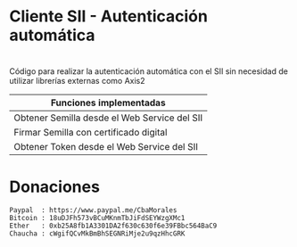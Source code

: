 # Cliente SII - Autenticación automática
#
Código para realizar la autenticación automática con el SII sin necesidad de utilizar librerías externas como Axis2

|Funciones implementadas|
|--|
|Obtener Semilla desde el Web Service del SII|
|Firmar Semilla con certificado digital|
|Obtener Token desde el Web Service del SII|
    
# Donaciones
    Paypal  : https://www.paypal.me/CbaMorales
    Bitcoin : 18uDJFh573vBCuMKnmTbJiFdSEYWzgXMc1
    Ether   : 0xb25A8fb1A3301DA2f630c630f6e39FBbc564BaC9
    Chaucha : cWgifQCvMkBmBhSEGNRiMje2u9qzHhcGRK
    
